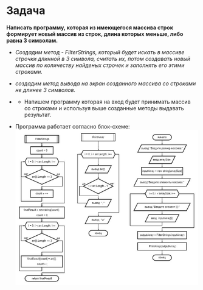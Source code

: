  # Задача 
 **Написать программу, которая из имеющегося массива строк формирует новый массив из строк, длина которых меньше, либо равна 3 символам.**

 * *Создадим метод - FilterStrings, который будет искать в массиве строчки длинной в 3 символа, считать их, потом создавать новый массив по количеству найденых строчек и заполнять его этими строками.*

* *создадим метод вывода на экран созданного массива со строками не длинее 3 символов.*

* * Напишем программу которая на вход будет принимать массив со строками и используя выше созданные методы выдавать результат.

* Программа работает согласно блок-схеме:
![](diagram.jpg)